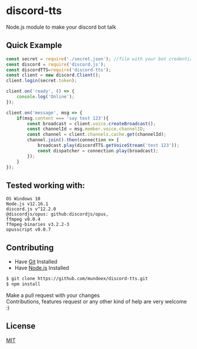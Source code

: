 # discord-tts
Node.js module to make your discord bot talk

## Quick Example
```js
const secret = require('./secret.json'); //file with your bot credentials/token/etc
const discord = require('discord.js');
const discordTTS=require('discord-tts');
const client = new discord.Client();
client.login(secret.token);

client.on('ready', () => {
    console.log('Online');
});

client.on('message', msg => {
    if(msg.content === 'say test 123'){
        const broadcast = client.voice.createBroadcast();
        const channelId = msg.member.voice.channelID;
        const channel = client.channels.cache.get(channelId);
        channel.join().then(connection => {
            broadcast.play(discordTTS.getVoiceStream('test 123'));
            const dispatcher = connection.play(broadcast);
        });
    }
});
```

## Tested working with:
    OS Windows 10
    Node.js v12.16.1
    discord.js v^12.2.0
    @discordjs/opus: github:discordjs/opus,
    ffmpeg v0.0.4
    ffmpeg-binaries v3.2.2-3
    opusscript v0.0.7


## Contributing
- Have [Git](https://git-scm.com/) Installed
- Have [Node.js](https://nodejs.org/en/) Installed

```bash
$ git clone https://github.com/mundoex/discord-tts.git
$ npm install
```
Make a pull request with your changes <br>
Contributions, features request or any other kind of help are very welcome :)

## License
[MIT](LICENSE)
